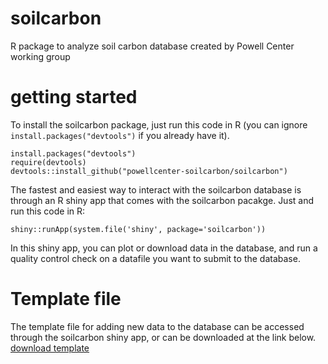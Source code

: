 # soilcarbon
R package to analyze soil carbon database created by Powell Center working group

# getting started
To install the soilcarbon package, just run this code in R (you can ignore `install.packages("devtools")` if you already have it).
```{r}
install.packages("devtools")
require(devtools)
devtools::install_github("powellcenter-soilcarbon/soilcarbon")
```
The fastest and easiest way to interact with the soilcarbon database is through an R shiny app that comes with the soilcarbon pacakge. Just and run this code in R:
```{r}
shiny::runApp(system.file('shiny', package='soilcarbon'))
```
In this shiny app, you can plot or download data in the database, and run a quality control check on a datafile you want to submit to the database.

 # Template file
The template file for adding new data to the database can be accessed through the soilcarbon shiny app, or can be downloaded at the link below.
 [download template](https://github.com/powellcenter-soilcarbon/soilcarbon/raw/master/inst/extdata/Master_template.xlsx)


